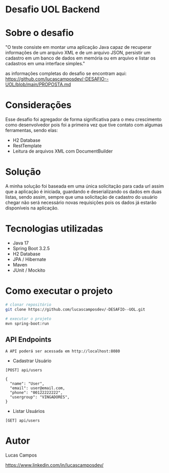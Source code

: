 # Desafio UOL Backend

# Sobre o desafio

"O teste consiste em montar uma aplicação Java capaz de recuperar informações de um arquivo XML 
e de um arquivo JSON, persistir um cadastro em um banco de dados em memória ou em arquivo e listar os cadastros em uma interface simples."

as informações completas do desafio se encontram aqui: <br>
https://github.com/lucascamposdev/-DESAFIO--UOL/blob/main/PROPOSTA.md

# Considerações
Esse desafio foi agregador de forma significativa para o meu crescimento como desenvolvedor pois foi a primeira vez que tive contato com algumas ferramentas, sendo elas: 
- H2 Database
- RestTemplate
- Leitura de arquivos XML com DocumentBuilder

# Solução
A minha solução foi baseada em uma única solicitação para cada url assim que a aplicação é iniciada, guardando e deserializando os dados em duas listas, sendo assim, sempre que uma solicitação de cadastro do usuário chegar não será necessário novas requisições pois os dados já estarão disponíveis na aplicação.

# Tecnologias utilizadas
- Java 17
- Spring Boot 3.2.5
- H2 Database
- JPA / Hibernate
- Maven
- JUnit / Mockito

# Como executar o projeto

```bash
# clonar repositório
git clone https://github.com/lucascamposdev/-DESAFIO--UOL.git

# executar o projeto
mvn spring-boot:run
```

## API Endpoints
```
A API poderá ser acessada em http://localhost:8080
```

- Cadastrar Usuário
```
[POST] api/users

{
  "name": "User",
  "email": user@email.com,
  "phone": "00122222222",
  "usergroup": "VINGADORES",
}

```

- Listar Usuários
```
[GET] api/users
```



# Autor

Lucas Campos

https://www.linkedin.com/in/lucascamposdev/

